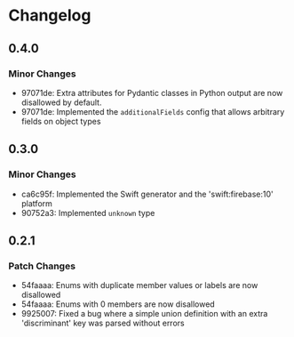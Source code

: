 # Changelog

## 0.4.0

### Minor Changes

- 97071de: Extra attributes for Pydantic classes in Python output are now disallowed by default.
- 97071de: Implemented the `additionalFields` config that allows arbitrary fields on object types

## 0.3.0

### Minor Changes

- ca6c95f: Implemented the Swift generator and the 'swift:firebase:10' platform
- 90752a3: Implemented `unknown` type

## 0.2.1

### Patch Changes

- 54faaaa: Enums with duplicate member values or labels are now disallowed
- 54faaaa: Enums with 0 members are now disallowed
- 9925007: Fixed a bug where a simple union definition with an extra 'discriminant' key was parsed without errors
